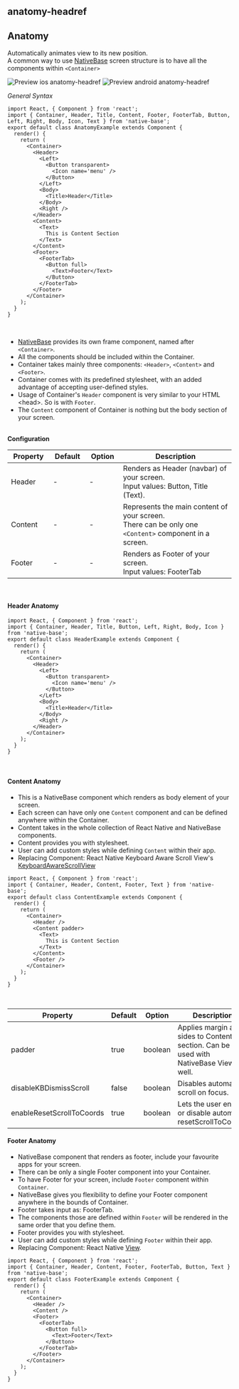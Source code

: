## anatomy-headref
## Anatomy

Automatically animates view to its new position.<br />
A common way to use [NativeBase](https://nativebase.io/) screen structure is to have all the components within <code>&lt;Container></code><br />

![Preview ios anatomy-headref](https://github.com/GeekyAnts/NativeBase-KitchenSink/raw/v2.6.1/screenshots/ios/anatomy.png)
![Preview android anatomy-headref](https://github.com/GeekyAnts/NativeBase-KitchenSink/raw/v2.6.1/screenshots/android/anatomy.png)

*General Syntax*
<pre class="line-numbers"><code class="language-jsx">import React, { Component } from 'react';
import { Container, Header, Title, Content, Footer, FooterTab, Button, Left, Right, Body, Icon, Text } from 'native-base';
export default class AnatomyExample extends Component {
  render() {
    return (
      &lt;Container>
        &lt;Header>
          &lt;Left>
            &lt;Button transparent>
              &lt;Icon name='menu' />
            &lt;/Button>
          &lt;/Left>
          &lt;Body>
            &lt;Title>Header&lt;/Title>
          &lt;/Body>
          &lt;Right />
        &lt;/Header>
        &lt;Content>
          &lt;Text>
            This is Content Section
          &lt;/Text>
        &lt;/Content>
        &lt;Footer>
          &lt;FooterTab>
            &lt;Button full>
              &lt;Text>Footer&lt;/Text>
            &lt;/Button>
          &lt;/FooterTab>
        &lt;/Footer>
      &lt;/Container>
    );
  }
}</code></pre><br />


* [NativeBase](https://nativebase.io/) provides its own frame component, named after <code>&lt;Container></code>.
* All the components should be included within the Container.
* Container takes mainly three components: <code>&lt;Header></code>, <code>&lt;Content></code> and <code>&lt;Footer></code>.
* Container comes with its predefined stylesheet, with an added advantage of accepting user-defined styles.
* Usage of Container's <code>Header</code> component is very similar to your HTML &lt;head>. So is with <code>Footer</code>.
* The <code>Content</code> component of Container is nothing but the body section of your screen.<br /><br />

**Configuration**<br />
    <table class="table table-bordered">
        <thead>
            <tr>
                <th>Property</th>
                <th>Default</th>
                <th>Option</th>
                <th width="50%">Description</th>
            </tr>
        </thead>
        <tbody>
            <tr>
                <td>Header</td>
                <td> - </td>
                <td> - </td>
                <td>Renders as Header (navbar) of your screen.<br />
                    Input values: Button, Title (Text).
                </td>
            </tr>
            <tr>
                <td>Content</td>
                <td> - </td>
                <td> - </td>
                <td>Represents the main content of your screen.<br />
                    There can be only one <code style="background-color: #FFF">&lt;Content></code> component in a screen.
                </td>
            </tr>
            <tr>
                <td>Footer</td>
                <td> - </td>
                <td> - </td>
                <td>Renders as Footer of your screen.<br />
                    Input values: FooterTab
                    </a>
                </td>
            </tr>
        </tbody>
    </table><br />

#### Header Anatomy

<pre class="line-numbers"><code class="language-jsx">import React, { Component } from 'react';
import { Container, Header, Title, Button, Left, Right, Body, Icon } from 'native-base';
export default class HeaderExample extends Component {
  render() {
    return (
      &lt;Container>
        &lt;Header>
          &lt;Left>
            &lt;Button transparent>
              &lt;Icon name='menu' />
            &lt;/Button>
          &lt;/Left>
          &lt;Body>
            &lt;Title>Header&lt;/Title>
          &lt;/Body>
          &lt;Right />
        &lt;/Header>
      &lt;/Container>
    );
  }
}</code></pre><br />


#### Content Anatomy

* This is a NativeBase component which renders as body element of your screen.
* Each screen can have only one <code>Content</code> component and can be defined anywhere within the Container.
* Content takes in the whole collection of React Native and NativeBase components.
* Content provides you with stylesheet.
* User can add custom styles while defining <code>Content</code> within their app.
* Replacing Component:
  React Native Keyboard Aware Scroll View's [KeyboardAwareScrollView](https://github.com/APSL/react-native-keyboard-aware-scroll-view)

<pre class="line-numbers"><code class="language-jsx">import React, { Component } from 'react';
import { Container, Header, Content, Footer, Text } from 'native-base';
export default class ContentExample extends Component {
  render() {
    return (
      &lt;Container>
        &lt;Header />
        &lt;Content padder>
          &lt;Text>
            This is Content Section
          &lt;/Text>
        &lt;/Content>
        &lt;Footer />
      &lt;/Container>
    );
  }
}</code></pre><br />

<table class="table table-bordered">
    <thead>
        <tr>
            <th>Property</th>
            <th>Default</th>
            <th>Option</th>
            <th width="50%">Description</th>
        </tr>
    </thead>
    <tbody>
        <tr>
            <td>padder</td>
            <td>true</td>
            <td>boolean</td>
            <td>Applies margin at all sides to Content section. Can be used with NativeBase View as well.</td>
        </tr>
        <tr>
            <td>disableKBDismissScroll</td>
            <td>false</td>
            <td>boolean</td>
            <td>Disables automatic scroll on focus.</td>
        </tr>
        <tr>
            <td>enableResetScrollToCoords</td>
            <td>true</td>
            <td>boolean</td>
            <td>Lets the user enable or disable automatic resetScrollToCoords.</td>
        </tr>
    </tbody>
</table>


#### Footer Anatomy

* NativeBase component that renders as footer, include your favourite apps for your screen.
* There can be only a single Footer component into your Container.
* To have Footer for your screen, include <code>Footer</code> component within <code>Container</code>.
* NativeBase gives you flexibility to define your Footer component anywhere in the bounds of Container.
* Footer takes input as: FooterTab.
* The components those are defined within <code>Footer</code> will be rendered in the same order that you define them.
* Footer provides you with stylesheet.
* User can add custom styles while defining <code>Footer</code> within their app.
* Replacing Component: React Native [View](https://facebook.github.io/react-native/docs/view.html).


<pre class="line-numbers"><code class="language-jsx">import React, { Component } from 'react';
import { Container, Header, Content, Footer, FooterTab, Button, Text } from 'native-base';
export default class FooterExample extends Component {
  render() {
    return (
      &lt;Container>
        &lt;Header />
        &lt;Content />
        &lt;Footer>
          &lt;FooterTab>
            &lt;Button full>
              &lt;Text>Footer&lt;/Text>
            &lt;/Button>
          &lt;/FooterTab>
        &lt;/Footer>
      &lt;/Container>
    );
  }
}</code></pre><br />

